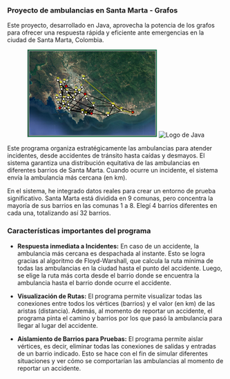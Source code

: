 ### Proyecto de ambulancias en Santa Marta - Grafos

Este proyecto, desarrollado en Java, aprovecha la potencia de los grafos para ofrecer una respuesta rápida y eficiente ante emergencias en la ciudad de Santa Marta, Colombia.

<p align="center">
  <img src="https://raw.githubusercontent.com/JonathanV014/ProblemaAmbulanciasSM-Grafos/main/ex.png" width="300" alt="Imagen">
  <img src="https://1000marcas.net/wp-content/uploads/2020/11/Java-logo.png" width="300" alt="Logo de Java">
</p>

Este programa organiza estratégicamente las ambulancias para atender incidentes, desde accidentes de tránsito hasta caídas y desmayos. El sistema garantiza una distribución equitativa de las ambulancias en diferentes barrios de Santa Marta. Cuando ocurre un incidente, el sistema envía la ambulancia más cercana (en km).

En el sistema, he integrado datos reales para crear un entorno de prueba significativo. Santa Marta está dividida en 9 comunas, pero concentra la mayoría de sus barrios en las comunas 1 a 8. Elegí 4 barrios diferentes en cada una, totalizando así 32 barrios.

### Características importantes del programa

- **Respuesta inmediata a Incidentes:**
  En caso de un accidente, la ambulancia más cercana es despachada al instante. Esto se logra gracias al algoritmo de Floyd-Warshall, que calcula la ruta mínima de todas las ambulancias en la ciudad hasta el punto del accidente. Luego, se elige la ruta más corta desde el barrio donde se encuentra la ambulancia hasta el barrio donde ocurre el accidente.

- **Visualización de Rutas:**
  El programa permite visualizar todas las conexiones entre todos los vértices (barrios) y el valor (en km) de las aristas (distancia). Además, al momento de reportar un accidente, el programa pinta el camino y barrios por los que pasó la ambulancia para llegar al lugar del accidente.

- **Aislamiento de Barrios para Pruebas:**
  El programa permite aislar vértices, es decir, eliminar todas las conexiones de salidas y entradas de un barrio indicado. Esto se hace con el fin de simular diferentes situaciones y ver cómo se comportarían las ambulancias al momento de reportar un accidente.

